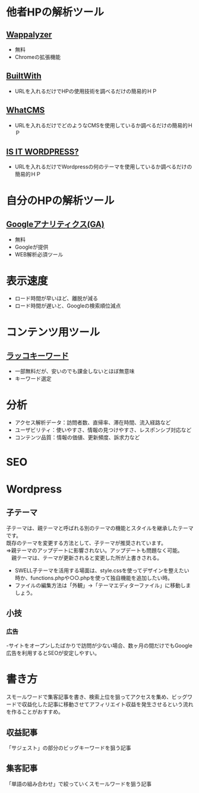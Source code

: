 # 他者HPの解析ツール
## [Wappalyzer](https://www.wappalyzer.com/)
- 無料
- Chromeの拡張機能
## [BuiltWith](https://builtwith.com/)
- URLを入れるだけでHPの使用技術を調べるだけの簡易的ＨＰ
## [WhatCMS](https://whatcms.org/)
- URLを入れるだけでどのようなCMSを使用しているか調べるだけの簡易的ＨＰ
## [IS IT WORDPRESS?](https://www.isitwp.com/)
- URLを入れるだけでWordpressの何のテーマを使用しているか調べるだけの簡易的ＨＰ

# 自分のHPの解析ツール
## [Googleアナリティクス(GA)]()
- 無料
- Googleが提供
- WEB解析必須ツール

# 表示速度
- ロード時間が早いほど、離脱が減る
- ロード時間が遅いと、Googleの検索順位減点

# コンテンツ用ツール
## [ラッコキーワード](https://rakkokeyword.com/)
- 一部無料だが、安いのでも課金しないとほぼ無意味
- キーワード選定

# 分析
- アクセス解析データ：訪問者数、直帰率、滞在時間、流入経路など
- ユーザビリティ：使いやすさ、情報の見つけやすさ、レスポンシブ対応など
- コンテンツ品質：情報の価値、更新頻度、訴求力など

# SEO
# Wordpress
## 子テーマ
子テーマは、親テーマと呼ばれる別のテーマの機能とスタイルを継承したテーマです。  
既存のテーマを変更する方法として、子テーマが推奨されています。  
⇒親テーマのアップデートに影響されない。アップデートも問題なく可能。  
　親テーマは、テーマが更新されると変更した所が上書きされる。
- SWELL子テーマを活用する場面は、style.cssを使ってデザインを整えたい時か、functions.phpや○○.phpを使って独自機能を追加したい時。
- ファイルの編集方法は「外観」→「テーマエディターファイル」に移動しましょう。
## 小技
### 広告
-サイトをオープンしたばかりで訪問が少ない場合、数ヶ月の間だけでもGoogle広告を利用するとSEOが安定しやすい。

# 書き方
スモールワードで集客記事を書き、検索上位を狙ってアクセスを集め、ビッグワードで収益化した記事に移動させてアフィリエイト収益を発生させるという流れを作ることがおすすめ。
## 収益記事
「サジェスト」の部分のビッグキーワードを狙う記事
## 集客記事
「単語の組み合わせ」で絞っていくスモールワードを狙う記事
